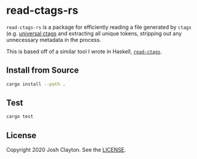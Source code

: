 # read-ctags-rs

`read-ctags-rs` is a package for efficiently reading a file generated by
`ctags` (e.g. [universal ctags](https://ctags.io)  and extracting all unique
tokens, stripping out any unnecessary metadata in the process.

This is based off of a similar tool I wrote in Haskell,
[`read-ctags`](https://github.com/joshuaclayton/read-ctags).

## Install from Source

```sh
cargo install --path .
```

## Test

```sh
cargo test
```

## License

Copyright 2020 Josh Clayton. See the [LICENSE](LICENSE).
